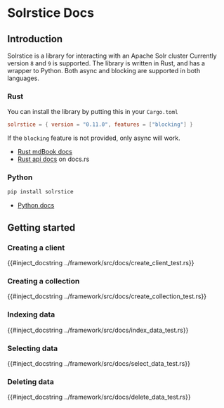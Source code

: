 # Solrstice Docs

## Introduction

Solrstice is a library for interacting with an Apache Solr cluster
Currently version `8` and `9` is supported.
The library is written in Rust, and has a wrapper to Python. Both async and blocking are supported in both languages.

### Rust

You can install the library by putting this in your `Cargo.toml`

```toml
solrstice = { version = "0.11.0", features = ["blocking"] }
```

If the `blocking` feature is not provided, only async will work.

* [Rust mdBook docs]()
* [Rust api docs](https://docs.rs/solrstice/) on docs.rs

### Python

```bash
pip install solrstice
```

* [Python docs](https://pypi.org/project/solrstice/)

## Getting started

### Creating a client

{{#inject_docstring ../framework/src/docs/create_client_test.rs}}

### Creating a collection

{{#inject_docstring ../framework/src/docs/create_collection_test.rs}}

### Indexing data

{{#inject_docstring ../framework/src/docs/index_data_test.rs}}

### Selecting data

{{#inject_docstring ../framework/src/docs/select_data_test.rs}}

### Deleting data

{{#inject_docstring ../framework/src/docs/delete_data_test.rs}}